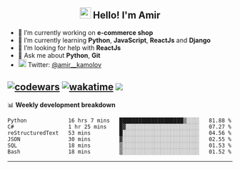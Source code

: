 <h2 align="center"><img src="https://media.giphy.com/media/hvRJCLFzcasrR4ia7z/giphy.gif" width="25px"> Hello! I'm Amir</h2>

- 🔭 I’m currently working on **e-commerce shop**
- 🌱 I’m currently learning **Python**, **JavaScript**, **ReactJs** and **Django**
- 🤔 I’m looking for help with **ReactJs**
- 💬 Ask me about **Python**, **Git**
- <img alt="Amir Kamolov | Twitter" width="18px" src="https://raw.githubusercontent.com/peterthehan/peterthehan/master/assets/twitter.svg" /> Twitter: [@amir__kamolov ](https://twitter.com/amir__kamolov)

[![codewars](https://www.codewars.com/users/Kamolov%20Amir/badges/micro)](https://www.codewars.com/users/Kamolov%20Amir)
[![wakatime](https://wakatime.com/badge/user/12da36de-2fca-4ef2-bb44-ec10c4750b61.svg)](https://wakatime.com/@12da36de-2fca-4ef2-bb44-ec10c4750b61)
![](https://komarev.com/ghpvc/?username=Amir0715&style=flat-square)
---

📊 **Weekly development breakdown**
<!--START_SECTION:waka-->

```text
Python             16 hrs 7 mins   ████████████████████▒░░░░   81.88 %
C#                 1 hr 25 mins    █▓░░░░░░░░░░░░░░░░░░░░░░░   07.27 %
reStructuredText   53 mins         █░░░░░░░░░░░░░░░░░░░░░░░░   04.56 %
JSON               30 mins         ▓░░░░░░░░░░░░░░░░░░░░░░░░   02.55 %
SQL                18 mins         ▒░░░░░░░░░░░░░░░░░░░░░░░░   01.53 %
Bash               18 mins         ▒░░░░░░░░░░░░░░░░░░░░░░░░   01.52 %
```

<!--END_SECTION:waka-->

---
